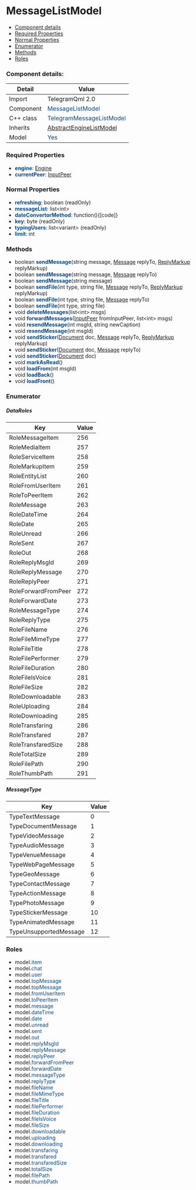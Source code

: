 # MessageListModel

 * [Component details](#component-details)
 * [Required Properties](#required-properties)
 * [Normal Properties](#normal-properties)
 * [Enumerator](#enumerator)
 * [Methods](#methods)
 * [Roles](#roles)


### Component details:

|Detail|Value|
|------|-----|
|Import|TelegramQml 2.0|
|Component|<font color='#074885'>MessageListModel</font>|
|C++ class|<font color='#074885'>TelegramMessageListModel</font>|
|Inherits|<font color='#074885'>[AbstractEngineListModel](abstractenginelistmodel.md)</font>|
|Model|<font color='#074885'>Yes</font>|


### Required Properties

* <font color='#074885'><b>engine</b></font>: [Engine](engine.md)
* <font color='#074885'><b>currentPeer</b></font>: [InputPeer](https://github.com/Aseman-Land/libqtelegram-aseman-edition/blob/API51/telegram/documents/types/inputpeer.md)


### Normal Properties

* <font color='#074885'><b>refreshing</b></font>: boolean (readOnly)
* <font color='#074885'><b>messageList</b></font>: list&lt;int&gt;
* <font color='#074885'><b>dateConvertorMethod</b></font>: function(){[code]}
* <font color='#074885'><b>key</b></font>: byte (readOnly)
* <font color='#074885'><b>typingUsers</b></font>: list&lt;variant&gt; (readOnly)
* <font color='#074885'><b>limit</b></font>: int


### Methods

 * boolean <font color='#074885'><b>sendMessage</b></font>(string message, [Message](https://github.com/Aseman-Land/libqtelegram-aseman-edition/blob/API51/telegram/documents/types/message.md) replyTo, [ReplyMarkup](https://github.com/Aseman-Land/libqtelegram-aseman-edition/blob/API51/telegram/documents/types/replymarkup.md) replyMarkup)
 * boolean <font color='#074885'><b>sendMessage</b></font>(string message, [Message](https://github.com/Aseman-Land/libqtelegram-aseman-edition/blob/API51/telegram/documents/types/message.md) replyTo)
 * boolean <font color='#074885'><b>sendMessage</b></font>(string message)
 * boolean <font color='#074885'><b>sendFile</b></font>(int type, string file, [Message](https://github.com/Aseman-Land/libqtelegram-aseman-edition/blob/API51/telegram/documents/types/message.md) replyTo, [ReplyMarkup](https://github.com/Aseman-Land/libqtelegram-aseman-edition/blob/API51/telegram/documents/types/replymarkup.md) replyMarkup)
 * boolean <font color='#074885'><b>sendFile</b></font>(int type, string file, [Message](https://github.com/Aseman-Land/libqtelegram-aseman-edition/blob/API51/telegram/documents/types/message.md) replyTo)
 * boolean <font color='#074885'><b>sendFile</b></font>(int type, string file)
 * void <font color='#074885'><b>deleteMessages</b></font>(list&lt;int&gt; msgs)
 * void <font color='#074885'><b>forwardMessages</b></font>([InputPeer](https://github.com/Aseman-Land/libqtelegram-aseman-edition/blob/API51/telegram/documents/types/inputpeer.md) fromInputPeer, list&lt;int&gt; msgs)
 * void <font color='#074885'><b>resendMessage</b></font>(int msgId, string newCaption)
 * void <font color='#074885'><b>resendMessage</b></font>(int msgId)
 * void <font color='#074885'><b>sendSticker</b></font>([Document](https://github.com/Aseman-Land/libqtelegram-aseman-edition/blob/API51/telegram/documents/types/document.md) doc, [Message](https://github.com/Aseman-Land/libqtelegram-aseman-edition/blob/API51/telegram/documents/types/message.md) replyTo, [ReplyMarkup](https://github.com/Aseman-Land/libqtelegram-aseman-edition/blob/API51/telegram/documents/types/replymarkup.md) replyMarkup)
 * void <font color='#074885'><b>sendSticker</b></font>([Document](https://github.com/Aseman-Land/libqtelegram-aseman-edition/blob/API51/telegram/documents/types/document.md) doc, [Message](https://github.com/Aseman-Land/libqtelegram-aseman-edition/blob/API51/telegram/documents/types/message.md) replyTo)
 * void <font color='#074885'><b>sendSticker</b></font>([Document](https://github.com/Aseman-Land/libqtelegram-aseman-edition/blob/API51/telegram/documents/types/document.md) doc)
 * void <font color='#074885'><b>markAsRead</b></font>()
 * void <font color='#074885'><b>loadFrom</b></font>(int msgId)
 * void <font color='#074885'><b>loadBack</b></font>()
 * void <font color='#074885'><b>loadFront</b></font>()



### Enumerator


##### DataRoles

|Key|Value|
|---|-----|
|RoleMessageItem|256|
|RoleMediaItem|257|
|RoleServiceItem|258|
|RoleMarkupItem|259|
|RoleEntityList|260|
|RoleFromUserItem|261|
|RoleToPeerItem|262|
|RoleMessage|263|
|RoleDateTime|264|
|RoleDate|265|
|RoleUnread|266|
|RoleSent|267|
|RoleOut|268|
|RoleReplyMsgId|269|
|RoleReplyMessage|270|
|RoleReplyPeer|271|
|RoleForwardFromPeer|272|
|RoleForwardDate|273|
|RoleMessageType|274|
|RoleReplyType|275|
|RoleFileName|276|
|RoleFileMimeType|277|
|RoleFileTitle|278|
|RoleFilePerformer|279|
|RoleFileDuration|280|
|RoleFileIsVoice|281|
|RoleFileSize|282|
|RoleDownloadable|283|
|RoleUploading|284|
|RoleDownloading|285|
|RoleTransfaring|286|
|RoleTransfared|287|
|RoleTransfaredSize|288|
|RoleTotalSize|289|
|RoleFilePath|290|
|RoleThumbPath|291|

##### MessageType

|Key|Value|
|---|-----|
|TypeTextMessage|0|
|TypeDocumentMessage|1|
|TypeVideoMessage|2|
|TypeAudioMessage|3|
|TypeVenueMessage|4|
|TypeWebPageMessage|5|
|TypeGeoMessage|6|
|TypeContactMessage|7|
|TypeActionMessage|8|
|TypePhotoMessage|9|
|TypeStickerMessage|10|
|TypeAnimatedMessage|11|
|TypeUnsupportedMessage|12|


### Roles

 * model.<font color='#074885'>item</font>
 * model.<font color='#074885'>chat</font>
 * model.<font color='#074885'>user</font>
 * model.<font color='#074885'>topMessage</font>
 * model.<font color='#074885'>topMessage</font>
 * model.<font color='#074885'>fromUserItem</font>
 * model.<font color='#074885'>toPeerItem</font>
 * model.<font color='#074885'>message</font>
 * model.<font color='#074885'>dateTime</font>
 * model.<font color='#074885'>date</font>
 * model.<font color='#074885'>unread</font>
 * model.<font color='#074885'>sent</font>
 * model.<font color='#074885'>out</font>
 * model.<font color='#074885'>replyMsgId</font>
 * model.<font color='#074885'>replyMessage</font>
 * model.<font color='#074885'>replyPeer</font>
 * model.<font color='#074885'>forwardFromPeer</font>
 * model.<font color='#074885'>forwardDate</font>
 * model.<font color='#074885'>messageType</font>
 * model.<font color='#074885'>replyType</font>
 * model.<font color='#074885'>fileName</font>
 * model.<font color='#074885'>fileMimeType</font>
 * model.<font color='#074885'>fileTitle</font>
 * model.<font color='#074885'>filePerformer</font>
 * model.<font color='#074885'>fileDuration</font>
 * model.<font color='#074885'>fileIsVoice</font>
 * model.<font color='#074885'>fileSize</font>
 * model.<font color='#074885'>downloadable</font>
 * model.<font color='#074885'>uploading</font>
 * model.<font color='#074885'>downloading</font>
 * model.<font color='#074885'>transfaring</font>
 * model.<font color='#074885'>transfared</font>
 * model.<font color='#074885'>transfaredSize</font>
 * model.<font color='#074885'>totalSize</font>
 * model.<font color='#074885'>filePath</font>
 * model.<font color='#074885'>thumbPath</font>
